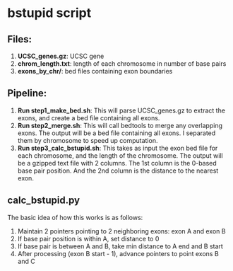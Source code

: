 # bstupid script

## Files:

1. **UCSC_genes.gz**: UCSC gene
2. **chrom_length.txt**: length of each chromosome in number of base pairs
3. **exons_by_chr/**: bed files containing exon boundaries

## Pipeline:

1. **Run step1_make_bed.sh**: This will parse UCSC_genes.gz to extract the exons,
and create a bed file containing all exons.
2. **Run step2_merge.sh**: This will call bedtools to merge any overlapping exons.
The output will be a bed file containing all exons. I separated them by
chromosome to speed up computation.
3. **Run step3_calc_bstupid.sh**: This takes as input the exon bed file for each
chromosome, and the length of the chromosome. The output will be a gzipped
text file with 2 columns. The 1st column is the 0-based base pair position.
And the 2nd column is the distance to the nearest exon.

## calc_bstupid.py

The basic idea of how this works is as follows:

1. Maintain 2 pointers pointing to 2 neighboring exons: exon A and exon B
2. If base pair position is within A, set distance to 0
3. If base pair is between A and B, take min distance to A end and B start
4. After processing (exon B start - 1), advance pointers to point exons B and C
